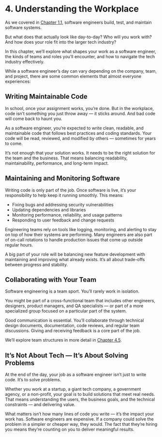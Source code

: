# 4. Understanding the Workplace

As we covered in [Chapter 1.1](../1-introduction/1-what-is-a-software-engineer.md), software engineers build, test, and maintain software systems.

But what does that actually look like day-to-day? Who will you work with? And how does your role fit into the larger tech industry?

In this chapter, we’ll explore what shapes your work as a software engineer, the kinds of teams and roles you’ll encounter, and how to navigate the tech industry effectively.

While a software engineer’s day can vary depending on the company, team, and project, there are some common elements that almost everyone experiences:

## Writing Maintainable Code

In school, once your assignment works, you’re done. But in the workplace, code isn’t something you just throw away — it sticks around. And bad code will come back to haunt you.

As a software engineer, you’re expected to write clean, readable, and maintainable code that follows best practices and coding standards. Your code will be read, reviewed, and modified by others — sometimes for years to come.

It’s not enough that your solution works. It needs to be the right solution for the team and the business. That means balancing readability, maintainability, performance, and long-term impact.

## Maintaining and Monitoring Software

Writing code is only part of the job. Once software is live, it’s your responsibility to help keep it running smoothly. This means:

- Fixing bugs and addressing security vulnerabilities
- Updating dependencies and libraries
- Monitoring performance, reliability, and usage patterns
- Responding to user feedback and change requests

Engineering teams rely on tools like logging, monitoring, and alerting to stay on top of how their systems are performing. Many engineers are also part of on-call rotations to handle production issues that come up outside regular hours.

A big part of your role will be balancing new feature development with maintaining and improving what already exists. It’s all about trade-offs between progress and stability.

## Collaborating with Your Team

Software engineering is a team sport. You’ll rarely work in isolation.

You might be part of a cross-functional team that includes other engineers, designers, product managers, and QA specialists — or part of a more specialized group focused on a particular part of the system.

Good communication is essential. You’ll collaborate through technical design documents, documentation, code reviews, and regular team discussions. Giving and receiving feedback is a core part of the job.

We’ll explore team structures in more detail in [Chapter 4.5](../4-understanding-the-tech-industry/5-engineering-team-structures.md).

## It’s Not About Tech — It’s About Solving Problems

At the end of the day, your job as a software engineer isn’t just to write code. It’s to solve problems.

Whether you work at a startup, a giant tech company, a government agency, or a non-profit, your goal is to build solutions that meet real needs. That means understanding the users, the business goals, and the technical constraints — and delivering value.

What matters isn’t how many lines of code you write — it’s the impact your work has. Software engineers are expensive. If a company could solve the problem in a simpler or cheaper way, they would. The fact that they’re hiring you means they’re counting on you to deliver meaningful results.
